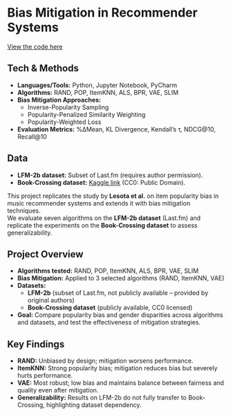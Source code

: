 # Bias Mitigation in Recommender Systems  
[View the code here](./Code_Algorithms_Mitigation.ipynb)
 

## Tech & Methods  
- **Languages/Tools:** Python, Jupyter Notebook, PyCharm  
- **Algorithms:** RAND, POP, ItemKNN, ALS, BPR, VAE, SLIM  
- **Bias Mitigation Approaches:**  
  - Inverse-Popularity Sampling  
  - Popularity-Penalized Similarity Weighting  
  - Popularity-Weighted Loss  
- **Evaluation Metrics:** %ΔMean, KL Divergence, Kendall’s τ, NDCG@10, Recall@10  

## Data  
- **LFM-2b dataset:** Subset of Last.fm (requires author permission).  
- **Book-Crossing dataset:** [Kaggle link](https://www.kaggle.com/datasets/syedjaferk/book-crossing-dataset) (CC0: Public Domain).  

This project replicates the study by **Lesota et al.** on item popularity bias in music recommender systems and extends it with bias mitigation techniques.  
We evaluate seven algorithms on the **LFM-2b dataset** (Last.fm) and replicate the experiments on the **Book-Crossing dataset** to assess generalizability.  

## Project Overview  
- **Algorithms tested:** RAND, POP, ItemKNN, ALS, BPR, VAE, SLIM  
- **Bias Mitigation:** Applied to 3 selected algorithms (RAND, ItemKNN, VAE)  
- **Datasets:**  
  - **LFM-2b** (subset of Last.fm, not publicly available – provided by original authors)  
  - **Book-Crossing dataset** (publicly available, CC0 licensed)  
- **Goal:** Compare popularity bias and gender disparities across algorithms and datasets, and test the effectiveness of mitigation strategies.  

## Key Findings  
- **RAND:** Unbiased by design; mitigation worsens performance.  
- **ItemKNN:** Strong popularity bias; mitigation reduces bias but severely hurts performance.  
- **VAE:** Most robust; low bias and maintains balance between fairness and quality even after mitigation.  
- **Generalizability:** Results on LFM-2b do not fully transfer to Book-Crossing, highlighting dataset dependency.  

